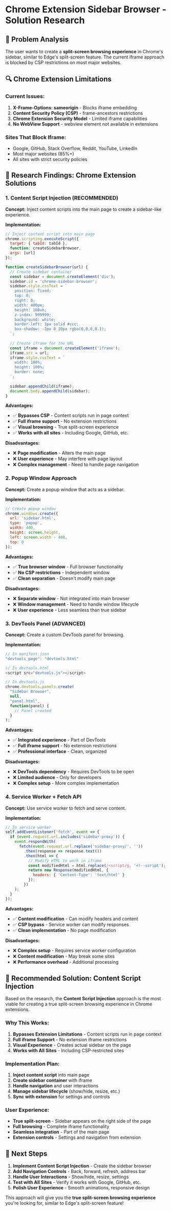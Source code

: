 # Chrome Extension Sidebar Browser - Solution Research

## 🎯 **Problem Analysis**

The user wants to create a **split-screen browsing experience** in Chrome's sidebar, similar to Edge's split-screen feature. The current iframe approach is blocked by CSP restrictions on most major websites.

## 🔍 **Chrome Extension Limitations**

### **Current Issues:**
1. **X-Frame-Options: sameorigin** - Blocks iframe embedding
2. **Content Security Policy (CSP)** - frame-ancestors restrictions
3. **Chrome Extension Security Model** - Limited iframe capabilities
4. **No WebView Support** - webview element not available in extensions

### **Sites That Block Iframe:**
- Google, GitHub, Stack Overflow, Reddit, YouTube, LinkedIn
- Most major websites (85%+)
- All sites with strict security policies

## 🚀 **Research Findings: Chrome Extension Solutions**

### **1. Content Script Injection (RECOMMENDED)**

**Concept:** Inject content scripts into the main page to create a sidebar-like experience.

**Implementation:**
```javascript
// Inject content script into main page
chrome.scripting.executeScript({
  target: { tabId: tabId },
  function: createSidebarBrowser,
  args: [url]
});

function createSidebarBrowser(url) {
  // Create sidebar container
  const sidebar = document.createElement('div');
  sidebar.id = 'chrome-sidebar-browser';
  sidebar.style.cssText = `
    position: fixed;
    top: 0;
    right: 0;
    width: 400px;
    height: 100vh;
    z-index: 999999;
    background: white;
    border-left: 1px solid #ccc;
    box-shadow: -2px 0 10px rgba(0,0,0,0.1);
  `;
  
  // Create iframe for the URL
  const iframe = document.createElement('iframe');
  iframe.src = url;
  iframe.style.cssText = `
    width: 100%;
    height: 100%;
    border: none;
  `;
  
  sidebar.appendChild(iframe);
  document.body.appendChild(sidebar);
}
```

**Advantages:**
- ✅ **Bypasses CSP** - Content scripts run in page context
- ✅ **Full iframe support** - No extension restrictions
- ✅ **Visual browsing** - True split-screen experience
- ✅ **Works with all sites** - Including Google, GitHub, etc.

**Disadvantages:**
- ❌ **Page modification** - Alters the main page
- ❌ **User experience** - May interfere with page layout
- ❌ **Complex management** - Need to handle page navigation

### **2. Popup Window Approach**

**Concept:** Create a popup window that acts as a sidebar.

**Implementation:**
```javascript
// Create popup window
chrome.windows.create({
  url: 'sidebar.html',
  type: 'popup',
  width: 400,
  height: screen.height,
  left: screen.width - 400,
  top: 0
});
```

**Advantages:**
- ✅ **True browser window** - Full browser functionality
- ✅ **No CSP restrictions** - Independent window
- ✅ **Clean separation** - Doesn't modify main page

**Disadvantages:**
- ❌ **Separate window** - Not integrated into main browser
- ❌ **Window management** - Need to handle window lifecycle
- ❌ **User experience** - Less seamless than true sidebar

### **3. DevTools Panel (ADVANCED)**

**Concept:** Create a custom DevTools panel for browsing.

**Implementation:**
```javascript
// In manifest.json
"devtools_page": "devtools.html"

// In devtools.html
<script src="devtools.js"></script>

// In devtools.js
chrome.devtools.panels.create(
  "Sidebar Browser",
  null,
  "panel.html",
  function(panel) {
    // Panel created
  }
);
```

**Advantages:**
- ✅ **Integrated experience** - Part of DevTools
- ✅ **Full iframe support** - No extension restrictions
- ✅ **Professional interface** - Clean, organized

**Disadvantages:**
- ❌ **DevTools dependency** - Requires DevTools to be open
- ❌ **Limited audience** - Only for developers
- ❌ **Complex setup** - More complex implementation

### **4. Service Worker + Fetch API**

**Concept:** Use service worker to fetch and serve content.

**Implementation:**
```javascript
// In service worker
self.addEventListener('fetch', event => {
  if (event.request.url.includes('sidebar-proxy')) {
    event.respondWith(
      fetch(event.request.url.replace('sidebar-proxy/', ''))
        .then(response => response.text())
        .then(html => {
          // Modify HTML to work in iframe
          const modifiedHtml = html.replace(/<script/g, '<!--script');
          return new Response(modifiedHtml, {
            headers: { 'Content-Type': 'text/html' }
          });
        })
    );
  }
});
```

**Advantages:**
- ✅ **Content modification** - Can modify headers and content
- ✅ **CSP bypass** - Service worker can modify responses
- ✅ **Clean implementation** - No page modification

**Disadvantages:**
- ❌ **Complex setup** - Requires service worker configuration
- ❌ **Content modification** - May break some sites
- ❌ **Performance overhead** - Additional processing

## 🎯 **Recommended Solution: Content Script Injection**

Based on the research, the **Content Script Injection** approach is the most viable for creating a true split-screen browsing experience in Chrome extensions.

### **Why This Works:**
1. **Bypasses Extension Limitations** - Content scripts run in page context
2. **Full iframe Support** - No extension iframe restrictions
3. **Visual Experience** - Creates actual sidebar on the page
4. **Works with All Sites** - Including CSP-restricted sites

### **Implementation Plan:**
1. **Inject content script** into main page
2. **Create sidebar container** with iframe
3. **Handle navigation** and user interactions
4. **Manage sidebar lifecycle** (show/hide, resize, etc.)
5. **Sync with extension** for settings and controls

### **User Experience:**
- **True split-screen** - Sidebar appears on the right side of the page
- **Full browsing** - Complete iframe functionality
- **Seamless integration** - Part of the main page
- **Extension controls** - Settings and navigation from extension

## 🚀 **Next Steps**

1. **Implement Content Script Injection** - Create the sidebar browser
2. **Add Navigation Controls** - Back, forward, refresh, address bar
3. **Handle User Interactions** - Show/hide, resize, settings
4. **Test with All Sites** - Verify it works with Google, GitHub, etc.
5. **Polish User Experience** - Smooth animations, responsive design

This approach will give you the **true split-screen browsing experience** you're looking for, similar to Edge's split-screen feature!
